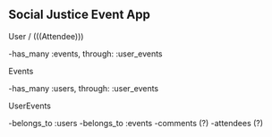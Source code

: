 
Social Justice Event App
-----------------------------

User / (((Attendee)))

-has_many :events, through: :user_events



Events

-has_many :users, through: :user_events






UserEvents

-belongs_to :users
-belongs_to :events
-comments (?)
-attendees (?)


